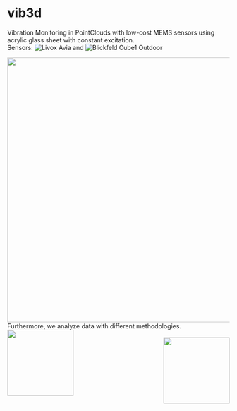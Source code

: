 # vib3d
Vibration Monitoring in PointClouds with low-cost MEMS sensors using acrylic glass sheet with constant excitation. <br/>
Sensors: ![Livox Avia](https://www.livoxtech.com/de/avia) and ![Blickfeld Cube1 Outdoor](https://www.blickfeld.com/de/produkte/cube-1/) <br/>

<img src="https://github.com/user-attachments/assets/746f6cae-6dda-4a08-8ac3-1d2a2790eb17" align="left" width="600" ><br/>

<br/>Furthermore, we analyze data with different methodologies. <br/>
<a href="url"><img src="https://github.com/user-attachments/assets/70d5209c-ee47-4122-b198-9013d64ebf26" align="left" width="150" ></a> <br/>
<a href="url"><img src="https://github.com/user-attachments/assets/d09403fe-0d9f-4b02-8f0b-10cf7c19199e" align="right" width="150" ></a> <br/>
